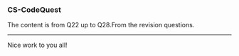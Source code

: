 <h3>CS-CodeQuest</h3>
The content is from  Q22 up to Q28.From the revision questions.
<br>
<hr>
Nice work to you all!
